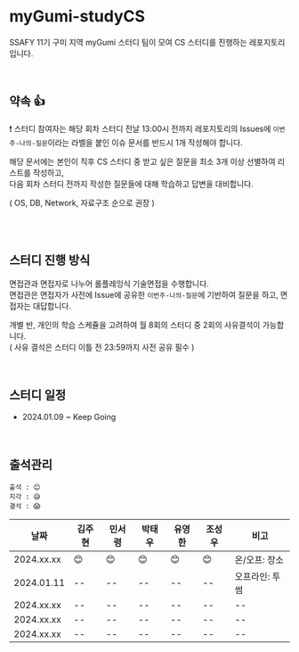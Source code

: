 # myGumi-studyCS
SSAFY 11기 구미 지역 myGumi 스터디 팀이 모여 CS 스터디를 진행하는 레포지토리입니다.

<br/>

## 약속 👍
❗ 스터디 참여자는 해당 회차 스터디 전날 13:00시 전까지 레포지토리의 Issues에 `이번주-나의-질문`이라는 라벨을 붙인 이슈 문서를 반드시 1개 작성해야 합니다. <br/>

해당 문서에는 본인이 직후 CS 스터디 중 받고 싶은 질문을 최소 3개 이상 선별하여 리스트를 작성하고, <br/>다음 회차 스터디 전까지 작성한 질문들에 대해 학습하고 답변을 대비합니다. <br/>

( OS, DB, Network, 자료구조 순으로 권장 )

<br/>


<br/>

## 스터디 진행 방식
면접관과 면접자로 나누어 롤플레잉식 기술면접을 수행합니다. <br/>
면접관은 면접자가 사전에 Issue에 공유한 `이번주-나의-질문`에 기반하여 질문을 하고, 면접자는 대답합니다.

개별 반, 개인의 학습 스케쥴을 고려하여 월 8회의 스터디 중 2회의 사유결석이 가능합니다. <br/>
( 사유 결석은 스터디 이틀 전 23:59까지 사전 공유 필수 )

<br/>

## 스터디 일정
- 2024.01.09 ~ Keep Going

<br/>

## 출석관리

```
출석 : 😊
지각 : 😅
결석 : 😱
```

|날짜|김주현|민서령|박태우|유영한|조성우|비고|
|------|---|---|---|---|---|---|
|2024.xx.xx|😊|😊|😊|😊|😊|온/오프: 장소|
|2024.01.11|--|--|--|--|--|오프라인: 투썸|
|2024.xx.xx|--|--|--|--|--|--|
|2024.xx.xx|--|--|--|--|--|--|
|2024.xx.xx|--|--|--|--|--|--|

